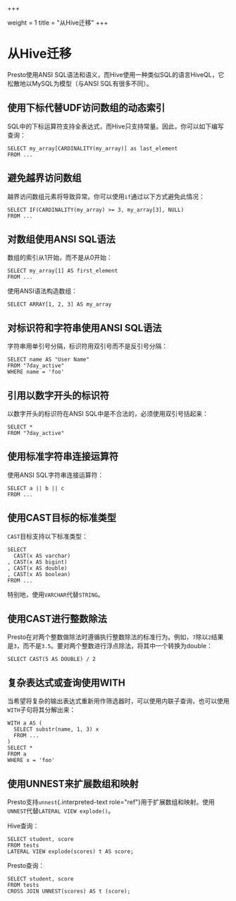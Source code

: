 ﻿+++

weight = 1
title = "从Hive迁移"
+++

# 从Hive迁移

Presto使用ANSI SQL语法和语义，而Hive使用一种类似SQL的语言HiveQL，它松散地以MySQL为模型（与ANSI SQL有很多不同）。

## 使用下标代替UDF访问数组的动态索引

SQL中的下标运算符支持全表达式，而Hive只支持常量。因此，你可以如下编写查询：

    SELECT my_array[CARDINALITY(my_array)] as last_element
    FROM ...

## 避免越界访问数组

越界访问数组元素将导致异常。你可以使用`if`通过以下方式避免此情况：

    SELECT IF(CARDINALITY(my_array) >= 3, my_array[3], NULL)
    FROM ...

## 对数组使用ANSI SQL语法

数组的索引从1开始，而不是从0开始：

    SELECT my_array[1] AS first_element
    FROM ...

使用ANSI语法构造数组：

    SELECT ARRAY[1, 2, 3] AS my_array

## 对标识符和字符串使用ANSI SQL语法

字符串用单引号分隔，标识符用双引号而不是反引号分隔：

    SELECT name AS "User Name"
    FROM "7day_active"
    WHERE name = 'foo'

## 引用以数字开头的标识符

以数字开头的标识符在ANSI SQL中是不合法的，必须使用双引号括起来：

    SELECT *
    FROM "7day_active"

## 使用标准字符串连接运算符

使用ANSI SQL字符串连接运算符：

    SELECT a || b || c
    FROM ...

## 使用CAST目标的标准类型

`CAST`目标支持以下标准类型：

    SELECT
      CAST(x AS varchar)
    , CAST(x AS bigint)
    , CAST(x AS double)
    , CAST(x AS boolean)
    FROM ...

特别地，使用`VARCHAR`代替`STRING`。

## 使用CAST进行整数除法

Presto在对两个整数做除法时遵循执行整数除法的标准行为。例如，`7`除以`2`结果是`3`，而不是`3.5`。要对两个整数进行浮点除法，将其中一个转换为double：

    SELECT CAST(5 AS DOUBLE) / 2

## 复杂表达式或查询使用WITH

当希望将复杂的输出表达式重新用作筛选器时，可以使用内联子查询，也可以使用`WITH`子句将其分解出来：

    WITH a AS (
      SELECT substr(name, 1, 3) x
      FROM ...
    )
    SELECT *
    FROM a
    WHERE x = 'foo'

## 使用UNNEST来扩展数组和映射

Presto支持`unnest`{.interpreted-text role="ref"}用于扩展数组和映射。使用`UNNEST`代替`LATERAL VIEW explode()`。

Hive查询：

    SELECT student, score
    FROM tests
    LATERAL VIEW explode(scores) t AS score;

Presto查询：

    SELECT student, score
    FROM tests
    CROSS JOIN UNNEST(scores) AS t (score);